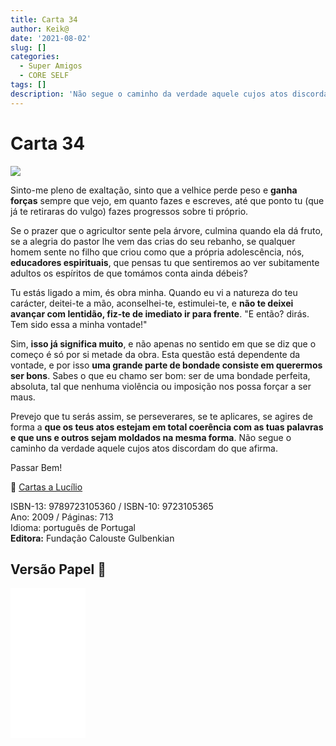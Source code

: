 ```yaml
---
title: Carta 34
author: Keik@
date: '2021-08-02'
slug: []
categories:
  - Super Amigos
  - CORE SELF
tags: []
description: 'Não segue o caminho da verdade aquele cujos atos discordam do que afirma'
---
```


# Carta 34

![](https://live.staticflickr.com/4319/35862365162_4fcaab87d2_z.jpg)

Sinto-me pleno de exaltação, sinto que a velhice perde peso e **ganha forças** sempre que vejo, em quanto fazes e escreves, até que ponto tu (que já te retiraras do vulgo) fazes progressos sobre ti próprio.

Se o prazer que o agricultor sente pela árvore, culmina quando ela dá fruto, se a alegria do pastor lhe vem das crias do seu rebanho, se qualquer homem sente no filho que criou como que a própria adolescência, nós, **educadores espirituais**, que pensas tu que sentiremos ao ver subitamente adultos os espíritos de que tomámos conta ainda débeis?

Tu estás ligado a mim, és obra minha. Quando eu vi a natureza do teu carácter, deitei-te a mão, aconselhei-te, estimulei-te, e **não te deixei avançar com lentidão, fiz-te de imediato ir para frente**. "E então? dirás. Tem sido essa a minha vontade!" 

Sim, **isso já significa muito**, e não apenas no sentido em que se diz que o começo é só por si metade da obra. Esta questão está dependente da vontade, e por isso **uma grande parte de bondade consiste em querermos ser bons**. Sabes o que eu chamo ser bom: ser de uma bondade perfeita, absoluta, tal que nenhuma violência ou imposição nos possa forçar a ser maus. 

Prevejo que tu serás assim, se perseverares, se te aplicares, se agires de forma a **que os teus atos estejam em total coerência com as tuas palavras e que uns e outros sejam moldados na mesma forma**. Não segue o caminho da verdade aquele cujos atos discordam do que afirma.

Passar Bem! 

:book: [Cartas a Lucílio](https://www.skoob.com.br/cartas-a-lucilio-37684ed41245.html)

ISBN-13: 9789723105360 / ISBN-10: 9723105365  
Ano: 2009 / Páginas: 713  
Idioma: português de Portugal   
**Editora:** Fundação Calouste Gulbenkian

## Versão Papel :book:

<iframe style="width:120px;height:240px;" marginwidth="0" marginheight="0" scrolling="no" frameborder="0" src="//ws-na.amazon-adsystem.com/widgets/q?ServiceVersion=20070822&OneJS=1&Operation=GetAdHtml&MarketPlace=BR&source=ac&ref=tf_til&ad_type=product_link&tracking_id=mundodekeika-20&marketplace=amazon&amp;region=BR&placement=9723105365&asins=9723105365&linkId=fb8dc16224bc0c2b7943ec769c5b5905&show_border=true&link_opens_in_new_window=true&price_color=333333&title_color=0066c0&bg_color=ffffff">
    </iframe>